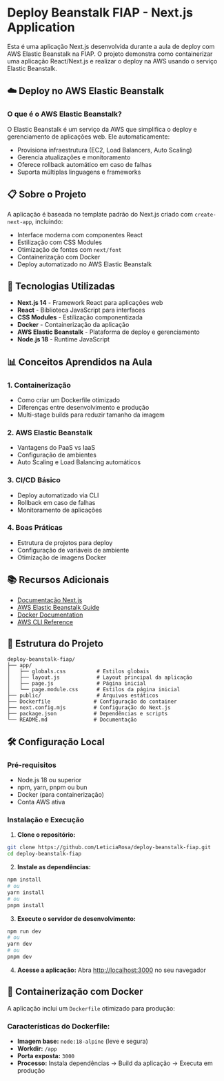 # Deploy Beanstalk FIAP - Next.js Application

Esta é uma aplicação Next.js desenvolvida durante a aula de deploy com AWS Elastic Beanstalk na FIAP. O projeto demonstra como containerizar uma aplicação React/Next.js e realizar o deploy na AWS usando o serviço Elastic Beanstalk.

## ☁️ Deploy no AWS Elastic Beanstalk

### O que é o AWS Elastic Beanstalk?

O Elastic Beanstalk é um serviço da AWS que simplifica o deploy e gerenciamento de aplicações web. Ele automaticamente:
- Provisiona infraestrutura (EC2, Load Balancers, Auto Scaling)
- Gerencia atualizações e monitoramento
- Oferece rollback automático em caso de falhas
- Suporta múltiplas linguagens e frameworks

## 📋 Sobre o Projeto

A aplicação é baseada no template padrão do Next.js criado com `create-next-app`, incluindo:
- Interface moderna com componentes React
- Estilização com CSS Modules
- Otimização de fontes com `next/font`
- Containerização com Docker
- Deploy automatizado no AWS Elastic Beanstalk

## 🚀 Tecnologias Utilizadas

- **Next.js 14** - Framework React para aplicações web
- **React** - Biblioteca JavaScript para interfaces
- **CSS Modules** - Estilização componentizada
- **Docker** - Containerização da aplicação
- **AWS Elastic Beanstalk** - Plataforma de deploy e gerenciamento
- **Node.js 18** - Runtime JavaScript

## 📊 Conceitos Aprendidos na Aula

### 1. **Containerização**
- Como criar um Dockerfile otimizado
- Diferenças entre desenvolvimento e produção
- Multi-stage builds para reduzir tamanho da imagem

### 2. **AWS Elastic Beanstalk**
- Vantagens do PaaS vs IaaS
- Configuração de ambientes
- Auto Scaling e Load Balancing automáticos

### 3. **CI/CD Básico**
- Deploy automatizado via CLI
- Rollback em caso de falhas
- Monitoramento de aplicações

### 4. **Boas Práticas**
- Estrutura de projetos para deploy
- Configuração de variáveis de ambiente
- Otimização de imagens Docker

## 📚 Recursos Adicionais

- [Documentação Next.js](https://nextjs.org/docs)
- [AWS Elastic Beanstalk Guide](https://docs.aws.amazon.com/elasticbeanstalk/)
- [Docker Documentation](https://docs.docker.com/)
- [AWS CLI Reference](https://docs.aws.amazon.com/cli/)


## 📁 Estrutura do Projeto

```
deploy-beanstalk-fiap/
├── app/
│   ├── globals.css          # Estilos globais
│   ├── layout.js            # Layout principal da aplicação
│   ├── page.js              # Página inicial
│   └── page.module.css      # Estilos da página inicial
├── public/                  # Arquivos estáticos
├── Dockerfile              # Configuração do container
├── next.config.mjs         # Configuração do Next.js
├── package.json            # Dependências e scripts
└── README.md               # Documentação
```

## 🛠️ Configuração Local

### Pré-requisitos

- Node.js 18 ou superior
- npm, yarn, pnpm ou bun
- Docker (para containerização)
- Conta AWS ativa

### Instalação e Execução

1. **Clone o repositório:**
```bash
git clone https://github.com/LeticiaRosa/deploy-beanstalk-fiap.git
cd deploy-beanstalk-fiap
```

2. **Instale as dependências:**
```bash
npm install
# ou
yarn install
# ou
pnpm install
```

3. **Execute o servidor de desenvolvimento:**
```bash
npm run dev
# ou
yarn dev
# ou
pnpm dev
```

4. **Acesse a aplicação:**
Abra [http://localhost:3000](http://localhost:3000) no seu navegador

## 🐳 Containerização com Docker

A aplicação inclui um `Dockerfile` otimizado para produção:

### Características do Dockerfile:
- **Imagem base:** `node:18-alpine` (leve e segura)
- **Workdir:** `/app`
- **Porta exposta:** `3000`
- **Processo:** Instala dependências → Build da aplicação → Executa em produção



